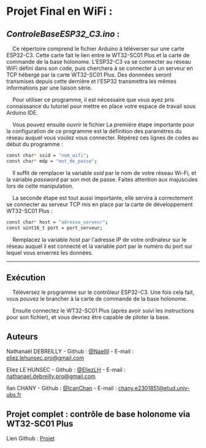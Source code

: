 # Projet Final en WiFi : 

## *ControleBaseESP32_C3.ino* :

&nbsp;&nbsp;&nbsp;&nbsp;Ce répertoire comprend le fichier Arduino à téléverser sur une carte ESP32-C3. Cette carte fait le lien entre le WT32-SC01 Plus et la carte de commande de la base holonome. L'ESP32-C3 va se connecter au réseau WiFi défini dans son code, puis cherchera à se connecter à un serveur en TCP hébergé par la carte WT32-SC01 Plus. Des donnnées seront transmises depuis cette dernière et l'ESP32 transmettra les mêmes informations par une liaison série.

&nbsp;&nbsp;&nbsp;&nbsp;Pour utiliser ce programme, il est nécessaire que vous ayez pris connaissance du tutoriel pour mettre en place votre espace de travail sous Arduino IDE.

&nbsp;&nbsp;&nbsp;&nbsp;Vous pouvez ensuite ouvrir le fichier La première étape importante pour la configuration de ce programme est la définition des paramètres du réseau auquel vous voulez vous connecter. Répérez ces lignes de codes au début du programme :

<!-- Syntaxe pour un affichage de type : éditeur de code -->
```bash
const char* ssid = "nom_wifi";
const char* mdp = "mot_de_passe";
```

&nbsp;&nbsp;&nbsp;&nbsp;Il suffit de remplacer la variable *ssid* par le nom de votre réseau Wi-Fi, et la variable *password* par son mot de passe. Faites attention aux majuscules lors de cette manipulation.

&nbsp;&nbsp;&nbsp;&nbsp;La seconde étape est tout aussi importante, elle servira à correctement se connecter au serveur TCP mis en place par la carte de développement WT32-SC01 Plus :

```bash
const char* host = "adresse_serveur";
const uint16_t port = port_serveur;
```

&nbsp;&nbsp;&nbsp;&nbsp;Remplacez la variable *host* par l'adresse IP de votre ordinateur sur le réseau auquel il est connecté et la variable *port* par le numéro du port sur lequel vous enverrez les données.

---

## Exécution

&nbsp;&nbsp;&nbsp;&nbsp;Téléversez le programme sur le contrôleur ESP32-C3. Une fois cela fait, vous pouvez le brancher à la carte de commande de la base holonome.

&nbsp;&nbsp;&nbsp;&nbsp;Ensuite connectez le WT32-SC01 Plus (après avoir suivi les instructions pour son fichier), et vous devriez être capable de piloter la base.

<!-- À adapter selon le/les auteur/auteurs -->
## Auteurs
Nathanaël DEBREILLY - Github : [@Naellll](https://github.com/Naellll) - E-mail : eliez.lehunsec.pro@gmail.com

Eliez LE HUNSEC - Github : [@EliezLH](https://github.com/EliezLH) - E-mail : nathanael.debreilly.pro@gmail.com

Ilan CHANY - Github : [@IcanChan](https://github.com/IcanChan) - E-mail : chany.e2301851@etud.univ-ubs.fr


<!-- NE PAS TOUCHER -->
## Projet complet : contrôle de base holonome via WT32-SC01 Plus

Lien Github : [Projet](https://github.com/Naellll/Controle-de-base-holonome-via-WT32-SC01-Plus)